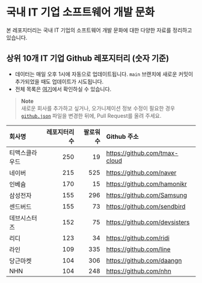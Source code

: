 # 국내 IT 기업 소프트웨어 개발 문화
본 레포지터리는 국내 IT 기업의 소프트웨어 개발 문화에 대한 다양한 자료를 정리하고 있습니다.

## 상위 10개 IT 기업 Github 레포지터리 (숫자 기준)

- 데이터는 매일 오후 1시에 자동으로 업데이트됩니다. `main` 브랜치에 새로운 커밋이 추가되었을 때도 업데이트가 시도됩니다.
- 전체 목록은 [여기](./github.md)에서 확인하실 수 있습니다.

> **Note**<br />
> 새로운 회사를 추가하고 싶거나, 오가니제이션 정보 수정이 필요한 경우 [`github.json`](./github.json) 파일을 변경한 뒤에, Pull Request를 올려 주세요.

<!-- MARKDOWN_TABLE(GITHUB): START -->

| **회사명** | **레포지터리 수** | **팔로워 수** | **Github 주소** |
|:---|---:|---:|:---|
| 티맥스클라우드 | 250 | 19 | https://github.com/tmax-cloud |
| 네이버 | 215 | 525 | https://github.com/naver |
| 인베슘 | 170 | 15 | https://github.com/hamonikr |
| 삼성전자 | 155 | 296 | https://github.com/Samsung |
| 센드버드 | 155 | 73 | https://github.com/sendbird |
| 데브시스터즈 | 152 | 75 | https://github.com/devsisters |
| 리디 | 123 | 34 | https://github.com/ridi |
| 라인 | 109 | 335 | https://github.com/line |
| 당근마켓 | 104 | 306 | https://github.com/daangn |
| NHN | 104 | 248 | https://github.com/nhn |

<!-- MARKDOWN_TABLE(GITHUB): END -->
